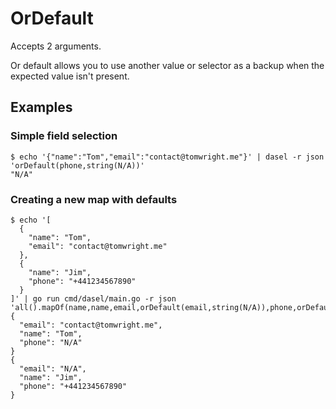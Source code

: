 # OrDefault

Accepts 2 arguments.

Or default allows you to use another value or selector as a backup when the expected value isn't present.

## Examples

### Simple field selection

```
$ echo '{"name":"Tom","email":"contact@tomwright.me"}' | dasel -r json 'orDefault(phone,string(N/A))'           
"N/A"
```

### Creating a new map with defaults

```
$ echo '[
  {
    "name": "Tom",
    "email": "contact@tomwright.me"
  },
  {
    "name": "Jim",
    "phone": "+441234567890"
  }
]' | go run cmd/dasel/main.go -r json 'all().mapOf(name,name,email,orDefault(email,string(N/A)),phone,orDefault(phone,string(N/A)))'           
{
  "email": "contact@tomwright.me",
  "name": "Tom",
  "phone": "N/A"
}
{
  "email": "N/A",
  "name": "Jim",
  "phone": "+441234567890"
}

```

